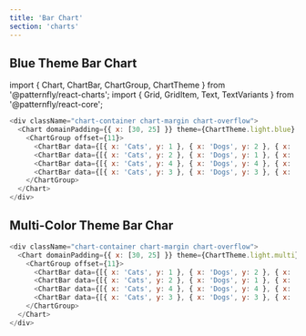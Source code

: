 ```yaml
---
title: 'Bar Chart'
section: 'charts'
---
```


## Blue Theme Bar Chart

import { Chart, ChartBar, ChartGroup, ChartTheme } from '@patternfly/react-charts';
import { Grid, GridItem, Text, TextVariants } from '@patternfly/react-core';

```js
<div className="chart-container chart-margin chart-overflow">
  <Chart domainPadding={{ x: [30, 25] }} theme={ChartTheme.light.blue} height={200} width={300}>
    <ChartGroup offset={11}>
      <ChartBar data={[{ x: 'Cats', y: 1 }, { x: 'Dogs', y: 2 }, { x: 'Birds', y: 5 }, { x: 'Mice', y: 3 }]} />
      <ChartBar data={[{ x: 'Cats', y: 2 }, { x: 'Dogs', y: 1 }, { x: 'Birds', y: 7 }, { x: 'Mice', y: 4 }]} />
      <ChartBar data={[{ x: 'Cats', y: 4 }, { x: 'Dogs', y: 4 }, { x: 'Birds', y: 9 }, { x: 'Mice', y: 7 }]} />
      <ChartBar data={[{ x: 'Cats', y: 3 }, { x: 'Dogs', y: 3 }, { x: 'Birds', y: 8 }, { x: 'Mice', y: 5 }]} />
    </ChartGroup>
  </Chart>
</div>
```

## Multi-Color Theme Bar Char

```js
<div className="chart-container chart-margin chart-overflow">
  <Chart domainPadding={{ x: [30, 25] }} theme={ChartTheme.light.multi} height={200} width={300}>
    <ChartGroup offset={11}>
      <ChartBar data={[{ x: 'Cats', y: 1 }, { x: 'Dogs', y: 2 }, { x: 'Birds', y: 5 }, { x: 'Mice', y: 3 }]} />
      <ChartBar data={[{ x: 'Cats', y: 2 }, { x: 'Dogs', y: 1 }, { x: 'Birds', y: 7 }, { x: 'Mice', y: 4 }]} />
      <ChartBar data={[{ x: 'Cats', y: 4 }, { x: 'Dogs', y: 4 }, { x: 'Birds', y: 9 }, { x: 'Mice', y: 7 }]} />
      <ChartBar data={[{ x: 'Cats', y: 3 }, { x: 'Dogs', y: 3 }, { x: 'Birds', y: 8 }, { x: 'Mice', y: 5 }]} />
    </ChartGroup>
  </Chart>
</div>
```
